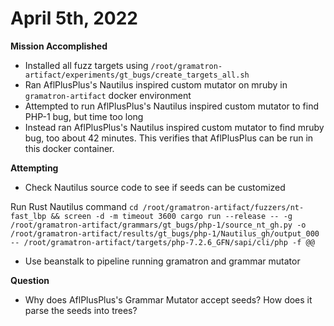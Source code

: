 # April 5th, 2022
**Mission Accomplished**
- Installed all fuzz targets using `/root/gramatron-artifact/experiments/gt_bugs/create_targets_all.sh`
- Ran AflPlusPlus's Nautilus inspired custom mutator on mruby in `gramatron-artifact` docker environment
- Attempted to run AflPlusPlus's Nautilus inspired custom mutator to find PHP-1 bug, but time too long
- Instead ran AflPlusPlus's Nautilus inspired custom mutator to find mruby bug, too about 42 minutes. This verifies that AflPlusPlus can be run in this docker container.

**Attempting**

- Check Nautilus source code to see if seeds can be customized

Run Rust Nautilus command
`cd /root/gramatron-artifact/fuzzers/nt-fast_lbp && screen -d -m timeout 3600 cargo run --release -- -g /root/gramatron-artifact/grammars/gt_bugs/php-1/source_nt_gh.py -o /root/gramatron-artifact/results/gt_bugs/php-1/Nautilus_gh/output_000 -- /root/gramatron-artifact/targets/php-7.2.6_GFN/sapi/cli/php -f @@`
- Use beanstalk to pipeline running gramatron and grammar mutator

**Question**
- Why does AflPlusPlus's Grammar Mutator accept seeds? How does it parse the seeds into trees?
